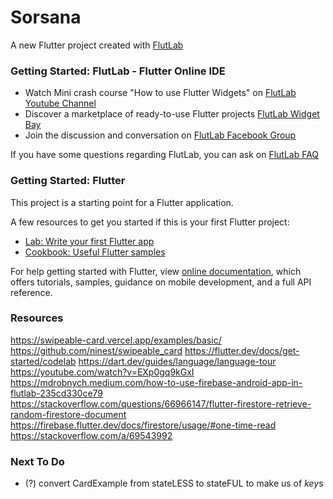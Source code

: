 # Sorsana

A new Flutter project created with [FlutLab](https://flutlab.io)

### Getting Started: FlutLab - Flutter Online IDE

- Watch Mini crash course "How to use Flutter Widgets" on [FlutLab Youtube Channel](https://www.youtube.com/channel/UC7ZOPQm4JFlvBc9WeynLX_g)
- Discover a marketplace of ready-to-use Flutter projects [FlutLab Widget Bay](https://widgetbay.flutlab.io/)
- Join the discussion and conversation on [FlutLab Facebook Group](https://www.facebook.com/groups/flutlab/)

If you have some questions regarding FlutLab, you can ask on [FlutLab FAQ](https://faq.flutlab.io/)

### Getting Started: Flutter

This project is a starting point for a Flutter application.

A few resources to get you started if this is your first Flutter project:

- [Lab: Write your first Flutter app](https://flutter.dev/docs/get-started/codelab)
- [Cookbook: Useful Flutter samples](https://flutter.dev/docs/cookbook)

For help getting started with Flutter, view
[online documentation](https://flutter.dev/docs), which offers tutorials,
samples, guidance on mobile development, and a full API reference.

### Resources
https://swipeable-card.vercel.app/examples/basic/
https://github.com/ninest/swipeable_card
https://flutter.dev/docs/get-started/codelab
https://dart.dev/guides/language/language-tour
https://youtube.com/watch?v=EXp0gq9kGxI
https://mdrobnych.medium.com/how-to-use-firebase-android-app-in-flutlab-235cd330ce79
https://stackoverflow.com/questions/66966147/flutter-firestore-retrieve-random-firestore-document
https://firebase.flutter.dev/docs/firestore/usage/#one-time-read
https://stackoverflow.com/a/69543992

### Next To Do
- (?) convert CardExample from stateLESS to stateFUL to make us of *key*s